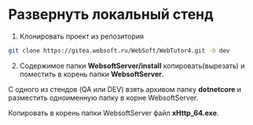 # Развернуть локальный стенд

1. Клонировать проект из репозитория 
```bash
git clone https://gitea.websoft.ru/WebSoft/WebTutor4.git -b dev
```

2. Содержимое папки **WebsoftServer/install** копировать(вырезать) и поместить в корень папки  **WebsoftServer**.

С одного из стендов (QA или DEV) взять архивом папку **dotnetcore** и разместить одноименную папку в корне WebsoftServer.

Копировать в корень папки WebsoftServer файл **xHttp_64.exe**.